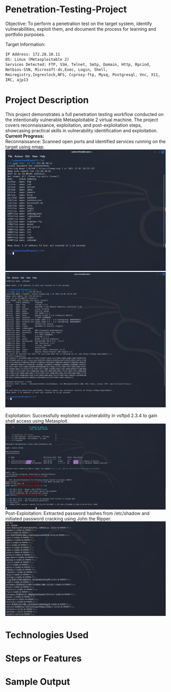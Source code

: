 # Penetration-Testing-Project
Objective:
To perform a penetration test on the target system, identify vulnerabilities, exploit them, and document the process for learning and portfolio purposes.

Target Information:

    IP Address: 172.28.10.11
    OS: Linux (Metasploitable 2)
    Services Detected: FTP, SSH, Telnet, Smtp, Domain, Http, Rpcind, Netbios-SSN, Microsoft-ds,Exec, Login, Shell, Rmiregistry,Ingreslock,NFS, Ccproxy-ftp, Mysq, Postgresql, Vnc, X11, IRC, ajp13

# Project Description
This project demonstrates a full penetration testing workflow conducted on the intentionally vulnerable Metasploitable 2 virtual machine. The project covers reconnaissance, exploitation, and post-exploitation steps, showcasing practical skills in vulnerability identification and exploitation.
<br><b>Current Progress:</b><br>
Reconnaissance: Scanned open ports and identified services running on the target using nmap.<br>
![nmap scan](Nmap_scan.png) ![nmap scan](services.png) 

Exploitation: Successfully exploited a vulnerability in vsftpd 2.3.4 to gain shell access using Metasploit.<br>
![exploit with metasploit](exploit.png)
Post-Exploitation: Extracted password hashes from /etc/shadow and initiated password cracking using John the Ripper.<br>
![password](passwordxtrat.png)

# Technologies Used

# Steps or Features 

# Sample Output 


